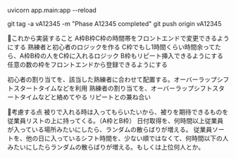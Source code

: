 uvicorn app.main:app --reload

git tag -a vA12345 -m "Phase A12345 completed"
git push origin vA12345




🔴これから実装すること
A枠B枠C枠の時間帯をフロントエンドで変更できるようにする
熟練者と初心者のロジックを作る
C枠でもし1時間くらい時間余ってたら、A枠B枠の人をC枠に入れるロジック
B枠もリピート挿入できるようにする
任意の数の枠をフロントエンドから登録できるようにする

初心者の割り当てを、該当した熟練者に合わせて配置する。オーバーラップシフトスタートタイムなどを利用
熟練者の割り当てを、オーバーラップシフトスタートタイムなどと絡めてやる
リピートとの兼ね合い


🔴考慮する点
被りで入れる時は入ってもらいたいから、被りを期待できるものを従業員リストの上に持ってくる。（A枠とB枠）
日付取得を、何時間以上従業員が入っている場所みたいにしたら、ランダムの散らばりが増える。
従業員ソートを、他の日に入っているシフト時間を、少ない順ではなくて、何時間以下の人みたいにしたらランダムの散らばりが増える。もしくは上位何人とか。

